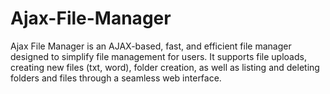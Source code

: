 # Ajax-File-Manager
Ajax File Manager is an AJAX-based, fast, and efficient file manager designed to simplify file management for users. It supports file uploads, creating new files (txt, word), folder creation, as well as listing and deleting folders and files through a seamless web interface.
